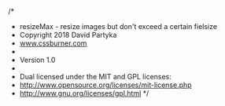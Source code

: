 /*
 * resizeMax - resize images but don't exceed a certain fielsize
 * Copyright 2018 David Partyka
 * www.cssburner.com
 *
 * Version 1.0
 *
 * Dual licensed under the MIT and GPL licenses:
 *   http://www.opensource.org/licenses/mit-license.php
 *   http://www.gnu.org/licenses/gpl.html
 */
